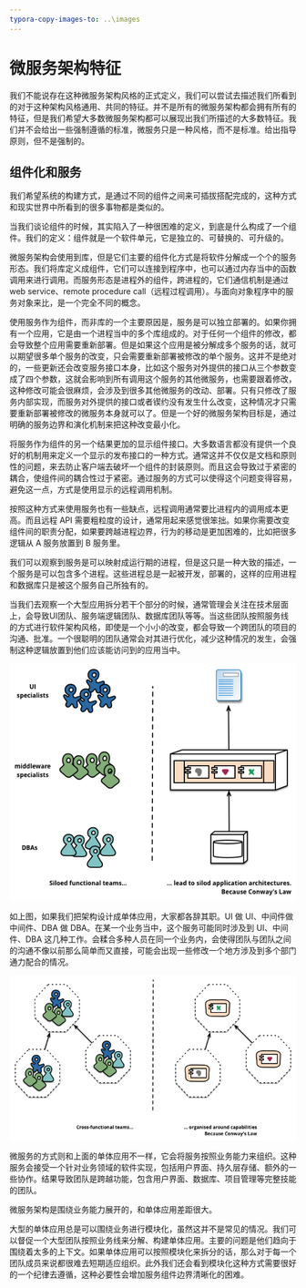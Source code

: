 ```yaml
---
typora-copy-images-to: ..\images
---
```


# 微服务架构特征

我们不能说存在这种微服务架构风格的正式定义，我们可以尝试去描述我们所看到的对于这种架构风格通用、共同的特征。并不是所有的微服务架构都会拥有所有的特征，但是我们希望大多数微服务架构都可以展现出我们所描述的大多数特征。我们并不会给出一些强制遵循的标准，微服务只是一种风格，而不是标准。给出指导原则，但不是强制的。

## 组件化和服务

我们希望系统的构建方式，是通过不同的组件之间来可插拔搭配完成的，这种方式和现实世界中所看到的很多事物都是类似的。

当我们谈论组件的时候，其实陷入了一种很困难的定义，到底是什么构成了一个组件。我们的定义：组件就是一个软件单元，它是独立的、可替换的、可升级的。

微服务架构会使用到库，但是它们主要的组件化方式是将软件分解成一个个的服务形态。我们将库定义成组件，它们可以连接到程序中，也可以通过内存当中的函数调用来进行调用。而服务形态是进程外的组件，跨进程的，它们通信机制是通过 web service、remote procedure call（远程过程调用）。与面向对象程序中的服务对象来比，是一个完全不同的概念。

使用服务作为组件，而非库的一个主要原因是，服务是可以独立部署的。如果你拥有一个应用，它是由一个进程当中的多个库组成的。对于任何一个组件的修改，都会导致整个应用需要重新部署。但是如果这个应用是被分解成多个服务的话，就可以期望很多单个服务的改变，只会需要重新部署被修改的单个服务。这并不是绝对的，一些更新还会改变服务接口本身，比如这个服务对外提供的接口从三个参数变成了四个参数，这就会影响到所有调用这个服务的其他微服务，也需要跟着修改，这种修改可能会很麻烦，会涉及到很多其他微服务的改动、部署。只有只修改了服务内部实现，而服务对外提供的接口或者锲约没有发生什么改变，这种情况才只需要重新部署被修改的微服务本身就可以了。但是一个好的微服务架构目标是，通过明确的服务边界和演化机制来把这种改变最小化。

将服务作为组件的另一个结果更加的显示组件接口。大多数语言都没有提供一个良好的机制用来定义一个显示的发布接口的一种方式。通常这并不仅仅是文档和原则性的问题，来去防止客户端去破坏一个组件的封装原则。而且这会导致过于紧密的耦合，使组件间的耦合性过于紧密。通过服务的方式可以使得这个问题变得容易，避免这一点，方式是使用显示的远程调用机制。 

按照这种方式来使用服务也有一些缺点，远程调用通常要比进程内的调用成本更高。而且远程 API 需要粗粒度的设计，通常用起来感觉很笨拙。如果你需要改变组件间的职责分配，如果要跨越进程边界，行为的移动是更加困难的，比如把很多逻辑从 A 服务放置到 B 服务里。

我们可以观察到服务是可以映射成运行期的进程，但是这只是一种大致的描述，一个服务是可以包含多个进程。这些进程总是一起被开发，部署的，这样的应用进程和数据库只是被这个服务自己所独有的。

当我们去观察一个大型应用拆分若干个部分的时候，通常管理会关注在技术层面上，会导致UI团队、服务端逻辑团队、数据库团队等等。当这些团队按照服务线的方式进行软件架构风格，即使是一个小小的改变，都会导致一个跨团队的项目的沟通、批准。一个很聪明的团队通常会对其进行优化，减少这种情况的发生，会强制这种逻辑放置到他们应该能访问到的应用当中。

![conways-law](../images/conways-law.png)

如上图，如果我们把架构设计成单体应用，大家都各辞其职。UI 做 UI、中间件做中间件、DBA 做 DBA。在某一个业务当中，这个服务可能同时涉及到 UI、中间件、DBA 这几种工作。会糅合多种人员在同一个业务内，会使得团队与团队之间的沟通不像以前那么简单而又直接，可能会出现一些修改一个地方涉及到多个部门通力配合的情况。

![PreferFunctionalStaffOrganization](../images/PreferFunctionalStaffOrganization.png)

微服务的方式则和上面的单体应用不一样，它会将服务按照业务能力来组织。这种服务会接受一个针对业务领域的软件实现，包括用户界面、持久层存储、额外的一些协作。结果导致团队是跨越功能，包含用户界面、数据库、项目管理等完整技能的团队。

微服务架构是围绕业务能力展开的，和单体应用差距很大。

大型的单体应用总是可以围绕业务进行模块化，虽然这并不是常见的情况。我们可以督促一个大型团队按照业务线来分解、构建单体应用。主要的问题是他们趋向于围绕着太多的上下文。如果单体应用可以按照模块化来拆分的话，那么对于每一个团队成员来说都很难去短期适应组织。此外我们还会看到模块化这种方式需要很好的一个纪律去遵循，这种必要性会增加服务组件边界清晰化的困难。